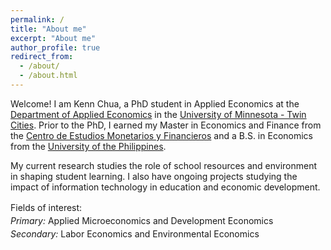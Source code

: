 ```yaml
---
permalink: /
title: "About me"
excerpt: "About me"
author_profile: true
redirect_from: 
  - /about/
  - /about.html
---
```


Welcome!  I am Kenn Chua, a PhD student in Applied Economics at the [Department of Applied Economics](https://apec.umn.edu/) in the [University of Minnesota - Twin Cities](https://twin-cities.umn.edu/). Prior to the PhD, I earned my Master in Economics and Finance from the [Centro de Estudios Monetarios y Financieros](https://www.cemfi.es/) and a B.S. in Economics from the [University of the Philippines](https://econ.upd.edu.ph/). 

My current research studies the role of school resources and environment in shaping student learning. I also have ongoing projects studying the impact of information technology in education and economic development. 

<p style="line-height:150%">
Fields of interest: <br> 
<i> Primary: </i> Applied Microeconomics and Development Economics <br> 
<i>Secondary:</i> Labor Economics and Environmental Economics <br> 
</p>


